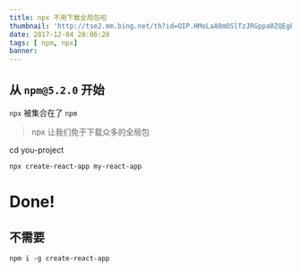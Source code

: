 ```yaml
---
title: npx 不用下载全局包啦
thumbnail: 'http://tse2.mm.bing.net/th?id=OIP.HMoLaA0mOSlTzJRGppa0ZQEgEs&pid=15.1'
date: 2017-12-04 20:06:28
tags: [ npm, npx]
banner:
---
```


## 从 ``npm@5.2.0`` 开始

``npx`` 被集合在了 ``npm``

> npx 让我们免于下载众多的全局包

cd you-project
```
npx create-react-app my-react-app
```

# Done!

## 不需要 

```
npm i -g create-react-app
```